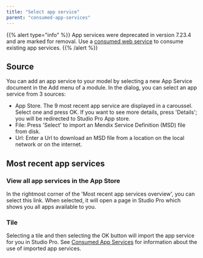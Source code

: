 ```yaml
---
title: "Select app service"
parent: "consumed-app-services"
---
```


{{% alert type="info" %}}
App services were deprecated in version 7.23.4 and are marked for removal. Use a [consumed web service](consumed-web-services) to consume existing app services.
{{% /alert %}}

## Source

You can add an app service to your model by selecting a new App Service document in the Add menu of a module. In the dialog, you can select an app service from 3 sources:

*   App Store. The 9 most recent app service are displayed in a caroussel. Select one and press OK. If you want to see more details, press 'Details'; you will be redirected to Studio Pro App store.
*   File: Press 'Select' to import an Mendix Service Definition (MSD) file from disk.
*   Url: Enter a Url to download an MSD file from a location on the local network or on the internet.

## Most recent app services

### View all app services in the App Store

In the rightmost corner of the 'Most recent app services overview', you can select this link. When selected, it will open a page in Studio Pro which shows you all apps available to you.

### Tile

Selecting a tile and then selecting the OK button will import the app service for you in Studio Pro. See [Consumed App Services](consumed-app-services) for information about the use of imported app services.
